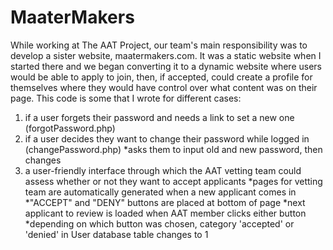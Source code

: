 # MaaterMakers

While working at The AAT Project, our team's main responsibility was to develop a sister website, maatermakers.com. It was a static website when I started there and we began converting it to a dynamic website where users would be able to apply to join, then, if accepted, could create a profile for themselves where they would have control over what content was on their page.
This code is some that I wrote for different cases:
1. if a user forgets their password and needs a link to set a new one (forgotPassword.php)
2. if a user decides they want to change their password while logged in (changePassword.php)
 *asks them to input old and new password, then changes
3. a user-friendly interface through which the AAT vetting team could assess whether or not they want to accept applicants
 *pages for vetting team are automatically generated when a new applicant comes in
 *"ACCEPT" and "DENY" buttons are placed at bottom of page
 *next applicant to review is loaded when AAT member clicks either button
 *depending on which button was chosen, category 'accepted' or 'denied' in User database table changes to 1
  
